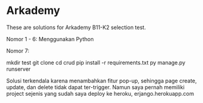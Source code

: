 # Arkademy
These are solutions for Arkademy B11-K2 selection test.

Nomor 1 - 6: Menggunakan Python

Nomor 7:

mkdir test
git clone 
cd crud
pip install -r requirements.txt
py manage.py runserver

Solusi terkendala karena menambahkan fitur pop-up, sehingga page create, update, dan delete tidak dapat ter-trigger. Namun saya pernah memiliki project sejenis yang sudah saya deploy ke heroku, erjango.herokuapp.com
